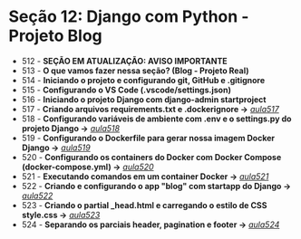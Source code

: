 # Seção 12: Django com Python - Projeto Blog

- 512 - **SEÇÃO EM ATUALIZAÇÃO: AVISO IMPORTANTE**
- 513 - **O que vamos fazer nessa seção? (Blog - Projeto Real)**
- 514 - **Iniciando o projeto e configurando git, GitHub e .gitignore**
- 515 - **Configurando o VS Code (.vscode/settings.json)**
- 516 - **Iniciando o projeto Django com django-admin startproject**
- 517 - **Criando arquivos requirements.txt e .dockerignore ->** *[aula517](./)*
- 518 - **Configurando variáveis de ambiente com .env e o settings.py do projeto Django ->** *[aula518](./)*
- 519 - **Configurando o Dockerfile para gerar nossa imagem Docker Django ->** *[aula519](./Dockerfile)*
- 520 - **Configurando os containers do Docker com Docker Compose (docker-compose.yml) ->** *[aula520](./docker-compose.yml)*
- 521 - **Executando comandos em um container Docker ->** *[aula521](./commands.md)*
- 522 - **Criando e configurando o app "blog" com startapp do Django ->** *[aula522](./djangoapp/blog/)*
- 523 - **Criando o partial _head.html e carregando o estilo de CSS style.css ->** *[aula523](./djangoapp/blog/templates/blog/_head.html)*
- 524 - **Separando os parciais header, pagination e footer ->** *[aula524](./djangoapp/blog/templates/blog/partials/)*